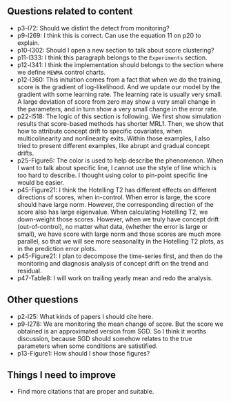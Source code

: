 ## Questions related to content
- p3-l72: Should we distint the detect from monitoring?
- p9-l269: I think this is correct. Can use the equation 11 on p20 to explain.
- p10-l302: Should I open a new section to talk about score clustering?
- p11-l333: I think this paragraph belongs to the `Experiments` section.
- p12-l341: I think the implementation should belongs to the section where we define `MEWMA` control charts.
- p12-l360: This inituition comes from a fact that when we do the training, score is the gradient of log-likelihood. And we update our model by the gradient with some learning rate. The learning rate is usually very small. A large deviation of score from zero may show a very small change in the parameters, and in turn show a very small change in the error rate.
- p22-l518: The logic of this section is following. We first show simulation results that score-based methods has shorter MRL1. Then, we show that how to attribute concept drift to specific covariates, when multicolinearity and nonlinearity exits. Within those examples, I also tried to present different examples, like abrupt and gradual concept drifts.
- p25-Figure6: The color is used to help describe the phenomenon. When I want to talk about specific line, I cannot use the style of line which is too hard to describe. I thought using color to pin-point specific line would be easier.
- p45-Figure21: I think the Hotelling T2 has different effects on different directions of scores, when in-control. When error is large, the score should have large norm. However, the corresponding direction of the score also has large eigenvalue. When calculating Hotelling T2, we down-weight those scores. However, when we truly have concept drift (out-of-control), no matter what data, (whether the error is large or small), we have score with large norm and those scores are much more parallel, so that we will see more seasonality in the Hotelling T2 plots, as in the prediction error plots.
- p45-Figure21: I plan to decompose the time-series first, and then do the monitoring and diagnosis analysis of concept drift on the trend and residual.
- p47-Table8: I will work on trailing yearly mean and redo the analysis.


## Other questions
- p2-l25: What kinds of papers I should cite here.
- p9-l278: We are monitoring the mean change of score. But the score we obtained is an approximated version from SGD. So I think it worths discussion, because SGD should somehow relates to the true parameters when some conditions are satistified.
- p13-Figure1: How should I show those figures?

## Things I need to improve
- Find more citations that are proper and suitable.

